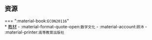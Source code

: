 ## 资源  
=== ":material-book:`ECON20116`"  
    * [教材](http://api.cqu-openlib.cn/file?key=iaUCY296fhch) - :material-format-quote-open:`数学文化` - :material-account:`顾沛` - :material-printer:`高等教育出版社`  